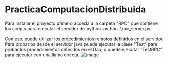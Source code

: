 # PracticaComputacionDistribuida

Para instalar el proyecto primero acceda a la carpeta "RPC" que contiene los scripts para ejecutar el servidor de python.
python .\rpc_server.py

Con eso, puede utilizar los procedimientos remotos definidos en el servidor. Para probarlos desde el servidor java puede ejecutar la clase "Test" para probar los procedimientos definidos en el Dao, o puede ejecutar "TestRPC" para ejecutar con una llama directa.
![image](https://github.com/Hecmi/PracticaComputacionDistribuida/assets/120283562/40844a1b-9c3a-4462-b364-7e2832bcdaf8)
